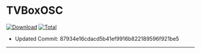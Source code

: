 # TVBoxOSC
[![Download](https://img.shields.io/github/v/release/dabbing2019/TVBoxOSC-dabao?color=orange&logoColor=orange&label=Download&logo=DocuSign)](https://github.com/dabbing2019/TVBoxOSC-dabao/releases/latest) 
[![Total](https://shields.io/github/downloads/dabbing2019/TVBoxOSC-dabao/total?logo=Bookmeter&label=Counts&logoColor=yellow&color=yellow)](https://github.com/dabbing2019/TVBoxOSC-dabao/releases)
+ Updated Commit: 87934e16cdacd5b41ef9916b822189596f921be5

----------------------------------------------
